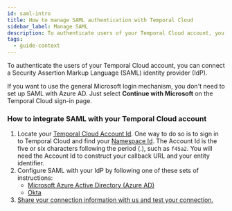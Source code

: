 ```yaml
---
id: saml-intro
title: How to manage SAML authentication with Temporal Cloud
sidebar_label: Manage SAML
description: To authenticate users of your Temporal Cloud account, you can connect a SAML IdP.
tags:
  - guide-context
---
```


To authenticate the users of your Temporal Cloud account, you can connect a Security Assertion Markup Language (SAML) identity provider (IdP).

If you want to use the general Microsoft login mechanism, you don't need to set up SAML with Azure AD.
Just select **Continue with Microsoft** on the Temporal Cloud sign-in page.

### How to integrate SAML with your Temporal Cloud account

1. Locate your [Temporal Cloud Account Id](/concepts/what-is-a-temporal-cloud-account-id).
   One way to do so is to sign in to Temporal Cloud and find your [Namespace Id](/concepts/what-is-a-temporal-cloud-namespace-id).
   The Account Id is the five or six characters following the period (.), such as `f45a2`.
   You will need the Account Id to construct your callback URL and your entity identifier.
1. Configure SAML with your IdP by following one of these sets of instructions:
   - [Microsoft Azure Active Directory (Azure AD)](#how-to-configure-saml-with-azure-ad)
   - [Okta](#how-to-configure-saml-with-okta)
1. [Share your connection information with us and test your connection.](#how-to-finish-your-saml-configuration)
